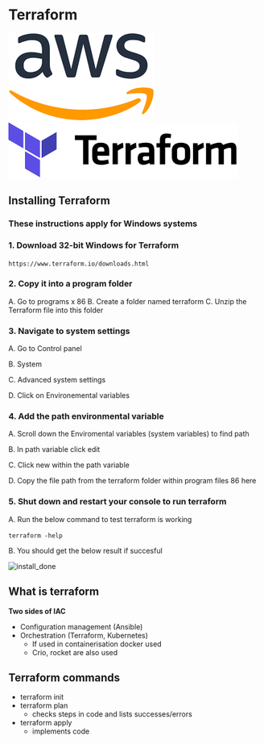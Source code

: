 # Terraform

![AWS](images/aws_logo.png) ![Terraform](images/terraform_logo.png)

## Installing Terraform

### These instructions apply for Windows systems

### 1. Download 32-bit Windows for Terraform

```https://www.terraform.io/downloads.html```

### 2. Copy it into a program folder

A. Go to programs x 86
B. Create a folder named terraform
C. Unzip the Terraform file into this folder

### 3. Navigate to system settings 

A. Go to Control panel

B. System

C. Advanced system settings

D. Click on Environemental variables

### 4. Add the path environmental variable

A. Scroll down the Enviromental variables (system variables) to find path

B. In path variable click edit

C. Click new within the path variable

D. Copy the file path from the terraform folder within program files 86 here

### 5. Shut down and restart your console to run terraform

A. Run the below command to test terraform is working

```terraform -help```

B. You should get the below result if succesful

![install_done](images/installation_succesful.PNG)

## What is terraform

**Two sides of IAC**

- Configuration management (Ansible)
- Orchestration (Terraform, Kubernetes)
	- If used in containerisation docker used
	- Crio, rocket are also used

## Terraform commands

- terraform init
- terraform plan
	- checks steps in code and lists successes/errors
- terraform apply
	- implements code
